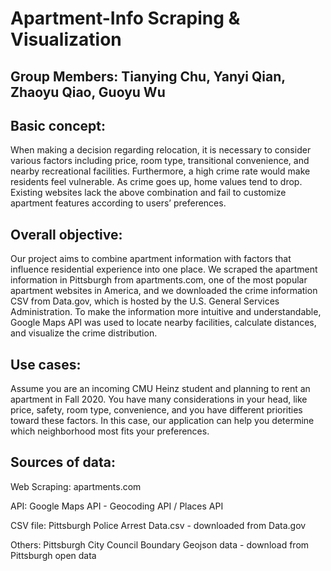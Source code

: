 # Apartment-Info Scraping & Visualization
## Group Members: Tianying Chu, Yanyi Qian, Zhaoyu Qiao, Guoyu Wu

## Basic concept: 
When making a decision regarding relocation, it is necessary to consider various factors including price, room type, transitional convenience, and nearby recreational facilities. Furthermore, a high crime rate would make residents feel vulnerable. As crime goes up, home values tend to drop. Existing websites lack the above combination and fail to customize apartment features according to users’ preferences.
## Overall objective: 
Our project aims to combine apartment information with factors that influence residential experience into one place.
We scraped the apartment information in Pittsburgh from apartments.com, one of the most popular apartment websites in America, and we downloaded the crime information CSV from Data.gov, which is hosted by the U.S. General Services Administration. To make the information more intuitive and understandable, Google Maps API was used to locate nearby facilities, calculate distances, and visualize the crime distribution.
## Use cases: 
Assume you are an incoming CMU Heinz student and planning to rent an apartment in Fall 2020. You have many considerations in your head, like price, safety, room type, convenience, and you have different priorities toward these factors. In this case, our application can help you determine which neighborhood most fits your preferences.
## Sources of data:
Web Scraping: apartments.com

API: Google Maps API  - Geocoding API / Places API 

CSV file: Pittsburgh Police Arrest Data.csv - downloaded from Data.gov

Others: Pittsburgh City Council Boundary Geojson data - download from Pittsburgh open data

